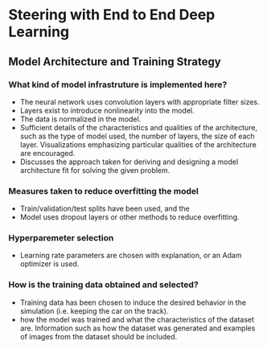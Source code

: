 # Steering with End to End Deep Learning

## Model Architecture and Training Strategy

### What kind of model infrastruture is implemented here?

- The neural network uses convolution layers with appropriate filter sizes.
- Layers exist to introduce nonlinearity into the model.
- The data is normalized in the model.
- Sufficient details of the characteristics and qualities of the architecture, such as the type of model used,
the number of layers, the size of each layer. Visualizations emphasizing particular qualities of the architecture are encouraged.
- Discusses the approach taken for deriving and designing a model architecture fit for solving the given problem.

### Measures taken to reduce overfitting the model

- Train/validation/test splits have been used, and the
- Model uses dropout layers or other methods to reduce overfitting.

### Hyperparemeter selection

- Learning rate parameters are chosen with explanation, or an Adam optimizer is used.

### How is the training data obtained and selected?

- Training data has been chosen to induce the desired behavior in the simulation (i.e. keeping the car on the track).
- how the model was trained and what the characteristics of the dataset are. Information such as how the dataset was
generated and examples of images from the dataset should be included.